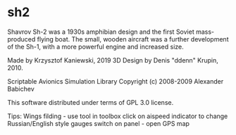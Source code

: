 # sh2
Shavrov Sh-2 was a 1930s amphibian design and the first Soviet mass-produced flying boat. The small, wooden aircraft was a further development of the Sh-1, with a more powerful engine and increased size. 

Made by Krzysztof Kaniewski, 2019
3D Design by Denis "ddenn" Krupin, 2010.

Scriptable Avionics Simulation Library
Copyright (c) 2008-2009 Alexander Babichev

This software distributed under terms of GPL 3.0 license.

Tips:
Wings filding - use tool in toolbox
click on aispeed indicator to change Russian/English style gauges
switch on panel - open GPS map
